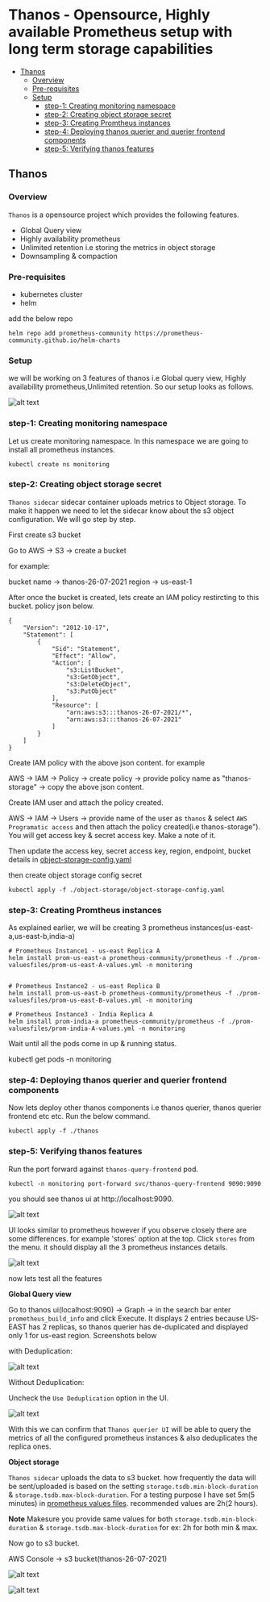 # Thanos - Opensource, Highly available Prometheus setup with long term storage capabilities 

- [Thanos](#thanos)
   - [Overview](#overview)
   - [Pre-requisites](#pre-requisites)
   - [Setup](#setup)
       - [step-1: Creating monitoring namespace](#step-1-creating-monitoring-namespace)
       - [step-2: Creating object storage secret](#step-2-creating-object-storage-secret)
       - [step-3: Creating Promtheus instances](#step-3-creating-promtheus-instances)
       - [step-4: Deploying thanos querier and querier frontend components](#step-4:-deploying-thanos-querier-and-querier-frontend-components)
       - [step-5: Verifying thanos features](#step-5:-verifying-thanos-features)


## Thanos
### Overview

`Thanos` is a opensource project which provides the following features.
- Global Query view
- Highly availability prometheus
- Unlimited retention i.e storing the metrics in object storage
- Downsampling & compaction

### Pre-requisites

- kubernetes cluster
- helm

add the below repo

```
helm repo add prometheus-community https://prometheus-community.github.io/helm-charts
```

### Setup

we will be working on 3 features of thanos i.e Global query view, Highly availability prometheus,Unlimited retention. So our setup looks as follows.

![alt text](./img/setup.png)

### step-1: Creating monitoring namespace

Let us create monitoring namespace. In this namespace we are going to install all prometheus instances.

```
kubectl create ns monitoring
```

### step-2: Creating object storage secret

`Thanos sidecar` sidecar container uploads metrics to Object storage. To make it happen we need to let the sidecar know about the s3 object configuration. We will go step by step.

First create s3 bucket

Go to AWS -> S3 -> create a bucket

for example:

bucket name -> thanos-26-07-2021
region -> us-east-1

After once the bucket is created, lets create an IAM policy restircting to this bucket. policy json below.

```
{
    "Version": "2012-10-17",
    "Statement": [
        {
            "Sid": "Statement",
            "Effect": "Allow",
            "Action": [
                "s3:ListBucket",
                "s3:GetObject",
                "s3:DeleteObject",
                "s3:PutObject"
            ],
            "Resource": [
                "arn:aws:s3:::thanos-26-07-2021/*",
                "arn:aws:s3:::thanos-26-07-2021"
            ]
        }
    ]
}
```

Create IAM policy with the above json content. for example

AWS -> IAM -> Policy -> create policy -> provide policy name as "thanos-storage" -> copy the above json content.

Create IAM user and attach the policy created.

AWS -> IAM -> Users -> provide name of the user as `thanos` & select `AWS Programatic access` and then attach the policy created(i.e thanos-storage"). You will get access key & secret access key. Make a note of it.

Then update the access key, secret access key, region, endpoint, bucket details in [object-storage-config.yaml](./object-storage/object-storage-config.yaml)

then create object storage config secret

```
kubectl apply -f ./object-storage/object-storage-config.yaml
```

### step-3: Creating Promtheus instances

As explained earlier, we will be creating 3 prometheus instances(us-east-a,us-east-b,india-a)

```
# Prometheus Instance1 - us-east Replica A
helm install prom-us-east-a prometheus-community/prometheus -f ./prom-valuesfiles/prom-us-east-A-values.yml -n monitoring


# Prometheus Instance2 - us-east Replica B
helm install prom-us-east-b prometheus-community/prometheus -f ./prom-valuesfiles/prom-us-east-B-values.yml -n monitoring

# Prometheus Instance3 - India Replica A
helm install prom-india-a prometheus-community/prometheus -f ./prom-valuesfiles/prom-india-A-values.yml -n monitoring
```

Wait until all the pods come in up & running status.

kubectl get pods -n monitoring

### step-4: Deploying thanos querier and querier frontend components

Now lets deploy other thanos components i.e thanos querier, thanos querier frontend etc etc.
Run the below command.

```
kubectl apply -f ./thanos
```

### step-5: Verifying thanos features

Run the port forward against `thanos-query-frontend` pod.

```
kubectl -n monitoring port-forward svc/thanos-query-frontend 9090:9090
```
you should see thanos ui at http://localhost:9090. 

![alt text](./img/thanos-ui.png)

UI looks similar to prometheus however if you observe closely there are some differences. for example 'stores' option at the top. Click `stores` from the menu. it should display all the 3 prometheus instances details.

![alt text](./img/thanos-stores.png)

now lets test all the features

**Global Query view**

Go to thanos ui(localhost:9090) -> Graph -> in the search bar enter `prometheus_build_info` and click Execute. It displays 2 entries because US-EAST has 2 replicas, so thanos querier has de-duplicated and displayed only 1 for us-east region. Screenshots below

with Deduplication:

![alt text](./img/thanos-dedupliation.png)


Without Deduplication:

Uncheck the `Use Deduplication` option in the UI.

![alt text](./img/thanos-without-deduplication.png)

With this we can confirm that `Thanos querier UI` will be able to query the metrics of all the configured prometheus instances & also deduplicates the replica ones.

**Object storage**

`Thanos sidecar` uploads the data to s3 bucket. how frequently the data will be sent/uploaded is based on the setting `storage.tsdb.min-block-duration` & `storage.tsdb.max-block-duration`.
For a testing purpose I have set 5m(5 minutes) in [prometheus values files](prom-valuesfiles). recommended values are 2h(2 hours).

**Note** Makesure you provide same values for both `storage.tsdb.min-block-duration` & `storage.tsdb.max-block-duration` for ex: 2h for both min & max.

Now go to s3 bucket.

AWS Console -> s3 bucket(thanos-26-07-2021)

![alt text](./img/thanos-s3-ULID.png)

![alt text](./img/thanos-s3-ULID-data.png)
